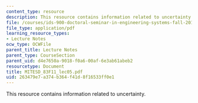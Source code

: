 ```yaml
---
content_type: resource
description: This resource contains information related to uncertainty.
file: /courses/ids-900-doctoral-seminar-in-engineering-systems-fall-2011/263479e7a374b364f41d8f16533ff0e1_MITESD_83F11_lec05.pdf
file_type: application/pdf
learning_resource_types:
- Lecture Notes
ocw_type: OCWFile
parent_title: Lecture Notes
parent_type: CourseSection
parent_uid: d4e7650a-9018-f0a6-00af-6e3ab61abeb2
resourcetype: Document
title: MITESD_83F11_lec05.pdf
uid: 263479e7-a374-b364-f41d-8f16533ff0e1
---
```

This resource contains information related to uncertainty.

